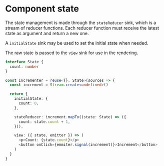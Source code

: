 # Component state

The state management is made through the `stateReducer` sink, which is a stream of reducer functions. Each reducer function must receive the latest state as argument and return a new one.

A `initialState` sink may be used to set the initial state when needed.

The raw state is passed to the `view` sink for use in the rendering.

```typescript
interface State {
  count: number
}

const Incrementer = reuse<{}, State>(sources => {
  const increment = Stream.create<undefined>()

  return {
    initialState: {
      count: 0,
    },

    stateReducer: increment.mapTo((state: State) => ({
      count: state.count + 1,
    })),

    view: ({ state, emitter }) => (
      <p>Count: {state.count}</p>
      <button onClick={emmiter.signal(increment)}>Increment</button>
    )
  }
}
``` 